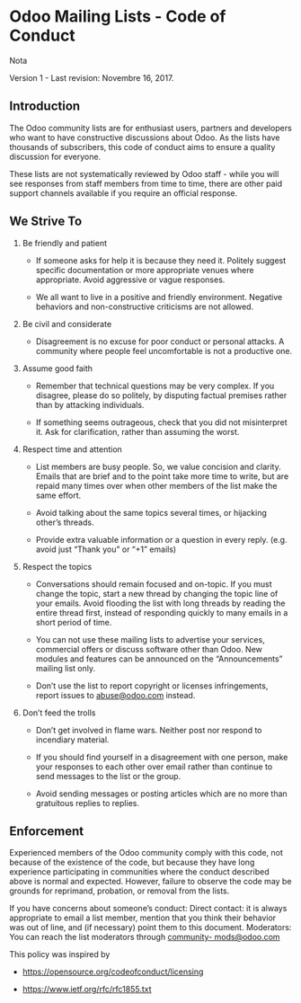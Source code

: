# Odoo Mailing Lists - Code of Conduct

Nota

Version 1 - Last revision: Novembre 16, 2017.

## Introduction

The Odoo community lists are for enthusiast users, partners and developers who
want to have constructive discussions about Odoo. As the lists have thousands
of subscribers, this code of conduct aims to ensure a quality discussion for
everyone.

These lists are not systematically reviewed by Odoo staff - while you will see
responses from staff members from time to time, there are other paid support
channels available if you require an official response.

## We Strive To

  1. Be friendly and patient

     * If someone asks for help it is because they need it. Politely suggest specific documentation or more appropriate venues where appropriate. Avoid aggressive or vague responses.

     * We all want to live in a positive and friendly environment. Negative behaviors and non-constructive criticisms are not allowed.

  2. Be civil and considerate

     * Disagreement is no excuse for poor conduct or personal attacks. A community where people feel uncomfortable is not a productive one.

  3. Assume good faith

     * Remember that technical questions may be very complex. If you disagree, please do so politely, by disputing factual premises rather than by attacking individuals.

     * If something seems outrageous, check that you did not misinterpret it. Ask for clarification, rather than assuming the worst.

  4. Respect time and attention

     * List members are busy people. So, we value concision and clarity. Emails that are brief and to the point take more time to write, but are repaid many times over when other members of the list make the same effort.

     * Avoid talking about the same topics several times, or hijacking other’s threads.

     * Provide extra valuable information or a question in every reply. (e.g. avoid just “Thank you” or “+1” emails)

  5. Respect the topics

     * Conversations should remain focused and on-topic. If you must change the topic, start a new thread by changing the topic line of your emails. Avoid flooding the list with long threads by reading the entire thread first, instead of responding quickly to many emails in a short period of time.

     * You can not use these mailing lists to advertise your services, commercial offers or discuss software other than Odoo. New modules and features can be announced on the “Announcements” mailing list only.

     * Don’t use the list to report copyright or licenses infringements, report issues to [abuse@odoo.com](mailto:abuse%40odoo.com) instead.

  6. Don’t feed the trolls

     * Don’t get involved in flame wars. Neither post nor respond to incendiary material.

     * If you should find yourself in a disagreement with one person, make your responses to each other over email rather than continue to send messages to the list or the group.

     * Avoid sending messages or posting articles which are no more than gratuitous replies to replies.

## Enforcement

Experienced members of the Odoo community comply with this code, not because
of the existence of the code, but because they have long experience
participating in communities where the conduct described above is normal and
expected. However, failure to observe the code may be grounds for reprimand,
probation, or removal from the lists.

If you have concerns about someone’s conduct: Direct contact: it is always
appropriate to email a list member, mention that you think their behavior was
out of line, and (if necessary) point them to this document. Moderators: You
can reach the list moderators through [community-
mods@odoo.com](mailto:community-mods%40odoo.com)

This policy was inspired by

  * <https://opensource.org/codeofconduct/licensing>

  * <https://www.ietf.org/rfc/rfc1855.txt>

